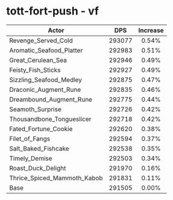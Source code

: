 # tott-fort-push - vf
| Actor | DPS | Increase |
|---|:---:|:---:|
|Revenge_Served_Cold|293077|0.54%|
|Aromatic_Seafood_Platter|292983|0.51%|
|Great_Cerulean_Sea|292946|0.49%|
|Feisty_Fish_Sticks|292927|0.49%|
|Sizzling_Seafood_Medley|292875|0.47%|
|Draconic_Augment_Rune|292835|0.46%|
|Dreambound_Augment_Rune|292775|0.44%|
|Seamoth_Surprise|292726|0.42%|
|Thousandbone_Tongueslicer|292718|0.42%|
|Fated_Fortune_Cookie|292620|0.38%|
|Filet_of_Fangs|292594|0.37%|
|Salt_Baked_Fishcake|292538|0.35%|
|Timely_Demise|292503|0.34%|
|Roast_Duck_Delight|291970|0.16%|
|Thrice_Spiced_Mammoth_Kabob|291831|0.11%|
|Base|291505|0.00%|
